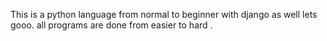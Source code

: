This is a python language from normal to beginner with django as well lets gooo.
all programs are done from easier to hard .
